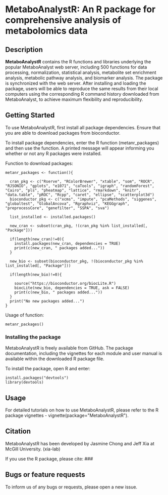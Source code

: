 # MetaboAnalystR: An R package for comprehensive analysis of metabolomics data

## Description 

**MetaboAnalystR** contains the R functions and libraries underlying the popular MetaboAnalyst web server, including 500 functions for data processing, normalization, statistical analysis, metabolite set enrichment analysis, metabolic pathway analysis, and biomarker analysis. The package is synchronized with the web server. After installing and loading the package, users will be able to reproduce the same results from their local computers using the corresponding R command history downloaded from MetaboAnalyst, to achieve maximum flexibility and reproducibility.

## Getting Started

To use MetaboAnalystR, first install all package dependencies. Ensure that you are able to download packages from bioconductor. 

To install package dependencies, enter the R function (metanr_packages) and then use the function. A printed message will appear informing you whether or not any R packages were installed. 


Function to download packages:
```
metanr_packages <- function(){
  
  cran_pkg <- c("Rserve", "RColorBrewer", "xtable", "som", "ROCR", "RJSONIO", "gplots", "e1071", "caTools", "igraph", "randomForest", "Cairo", "pls", "pheatmap", "lattice", "rmarkdown", "knitr", "data.table", "pROC", "Rcpp", "caret", "ellipse", "scatterplot3d")
  bioconductor_pkg <- c("xcms", "impute", "pcaMethods", "siggenes", "globaltest", "GlobalAncova", "Rgraphviz", "KEGGgraph", "preprocessCore", "genefilter", "SSPA", "sva")
  
  list_installed <- installed.packages()
  
  new_cran <- subset(cran_pkg, !(cran_pkg %in% list_installed[, "Package"]))
  
  if(length(new_cran)!=0){
    install.packages(new_cran, dependencies = TRUE)
    print(c(new_cran, " packages added..."))
  }
  
  new_bio <- subset(bioconductor_pkg, !(bioconductor_pkg %in% list_installed[, "Package"]))
  
  if(length(new_bio)!=0){
    
    source("https://bioconductor.org/biocLite.R")
    biocLite(new_bio, dependencies = TRUE, ask = FALSE)
    print(c(new_bio, " packages added..."))
  }
  print("No new packages added...")
}
```
Usage of function:
```
metanr_packages()
```

### Installing the package

MetaboAnalystR is freely available from GitHub. The package documentation, including the vignettes for each module and user manual is available within the downloaded R package file.

To install the package, open R and enter:

```
install.packages("devtools")
library(devtools)
```
## Usage

For detailed tutorials on how to use MetaboAnalystR, please refer to the R package vignettes - vignette(package="MetaboAnalystR"). 

## Citation

MetaboAnalystR has been developed by Jasmine Chong and Jeff Xia at McGill University. (xia-lab)

If you use the R package, please cite: ###

## Bugs or feature requests

To inform us of any bugs or requests, please open a new issue. 





